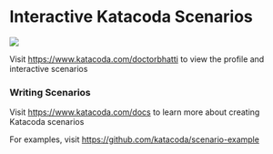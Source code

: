 # Interactive Katacoda Scenarios

[![](http://shields.katacoda.com/katacoda/doctorbhatti/count.svg)](https://www.katacoda.com/doctorbhatti "Get your profile on Katacoda.com")

Visit https://www.katacoda.com/doctorbhatti to view the profile and interactive scenarios

### Writing Scenarios
Visit https://www.katacoda.com/docs to learn more about creating Katacoda scenarios

For examples, visit https://github.com/katacoda/scenario-example
